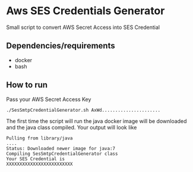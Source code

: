 # Aws SES Credentials Generator
Small script to convert AWS Secret Access into SES Credential

## Dependencies/requirements
- docker
- bash

## How to run

Pass your AWS Secret Access Key

```
./SesSmtpCredentialGenerator.sh AxWd......................
```

The first time the script will run the java docker image will be downloaded and the java class compiled.
Your output will look like

```
Pulling from library/java
....
Status: Downloaded newer image for java:7
Compiling SesSmtpCredentialGenerator class
Your SES Credential is
XXXXXXXXXXXXXXXXXXXXXXXXX
```